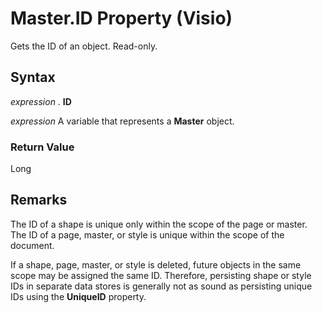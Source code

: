 
# Master.ID Property (Visio)

Gets the ID of an object. Read-only.


## Syntax

 _expression_ . **ID**

 _expression_ A variable that represents a **Master** object.


### Return Value

Long


## Remarks

The ID of a shape is unique only within the scope of the page or master. The ID of a page, master, or style is unique within the scope of the document.

If a shape, page, master, or style is deleted, future objects in the same scope may be assigned the same ID. Therefore, persisting shape or style IDs in separate data stores is generally not as sound as persisting unique IDs using the  **UniqueID** property.

